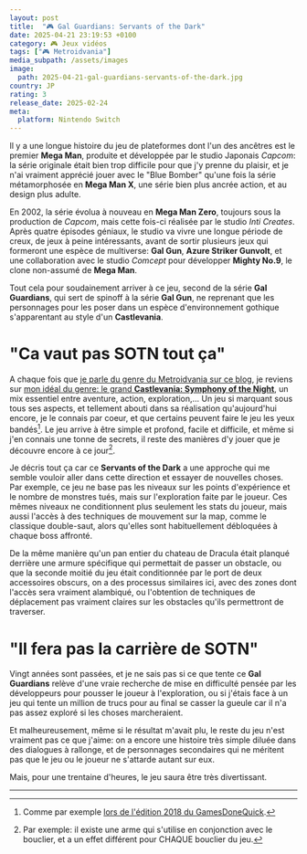 ```yaml
---
layout: post
title:  "🎮 Gal Guardians: Servants of the Dark"
date: 2025-04-21 23:19:53 +0100
category: 🎮 Jeux vidéos
tags: ["🎮 Metroidvania"]
media_subpath: /assets/images
image:
  path: 2025-04-21-gal-guardians-servants-of-the-dark.jpg
country: JP
rating: 3
release_date: 2025-02-24
meta:
  platform: Nintendo Switch
---
```


Il y a une longue histoire du jeu de plateformes dont l'un des ancêtres est le premier **Mega Man**, produite et développée par le studio Japonais *Capcom*: la série originale était bien trop difficile pour que j'y prenne du plaisir, et je n'ai vraiment apprécié jouer avec le "Blue Bomber" qu'une fois la série métamorphosée en **Mega Man X**, une série bien plus ancrée action, et au design plus adulte.

En 2002, la série évolua à nouveau en **Mega Man Zero**, toujours sous la production de *Capcom*, mais cette fois-ci réalisée par le studio *Inti Creates*. Après quatre épisodes géniaux, le studio va vivre une longue période de creux, de jeux à peine intéressants, avant de sortir plusieurs jeux qui formeront une espèce de multiverse: **Gal Gun**, **Azure Striker Gunvolt**, et une collaboration avec le studio *Comcept* pour développer **Mighty No.9**, le clone non-assumé de **Mega Man**.

Tout cela pour soudainement arriver à ce jeu, second de la série **Gal Guardians**, qui sert de spinoff à la série **Gal Gun**, ne reprenant que les personnages pour les poser dans un espèce d'environnement gothique s'apparentant au style d'un **Castlevania**.

# "Ca vaut pas SOTN tout ça"

A chaque fois que [je parle du genre du Metroidvania sur ce blog](/posts/blade-chimera/), je reviens sur [mon idéal du genre: le grand **Castlevania: Symphony of the Night**](/posts/aux-origines-de-castlevania-sotn/), un mix essentiel entre aventure, action, exploration,... Un jeu si marquant sous tous ses aspects, et tellement abouti dans sa réalisation qu'aujourd'hui encore, je le connais par coeur, et que certains peuvent faire le jeu les yeux bandés[^1]. Le jeu arrive à être simple et profond, facile et difficile, et même si j'en connais une tonne de secrets, il reste des manières d'y jouer que je découvre encore à ce jour[^2].

Je décris tout ça car ce **Servants of the Dark** a une approche qui me semble vouloir aller dans cette direction et essayer de nouvelles choses. Par exemple, ce jeu ne base pas les niveaux sur les points d'expérience et le nombre de monstres tués, mais sur l'exploration faite par le joueur. Ces mêmes niveaux ne conditionnent plus seulement les stats du joueur, mais aussi l'accès à des techniques de mouvement sur la map, comme le classique double-saut, alors qu'elles sont habituellement débloquées à chaque boss affronté.

De la même manière qu'un pan entier du chateau de Dracula était planqué derrière une armure spécifique qui permettait de passer un obstacle, ou que la seconde moitié du jeu était conditionnée par le port de deux accessoires obscurs, on a des processus similaires ici, avec des zones dont l'accès sera vraiment alambiqué, ou l'obtention de techniques de déplacement pas vraiment claires sur les obstacles qu'ils permettront de traverser.

# "Il fera pas la carrière de SOTN"

Vingt années sont passées, et je ne sais pas si ce que tente ce **Gal Guardians** relève d'une vraie recherche de mise en difficulté pensée par les développeurs pour pousser le joueur à l'exploration, ou si j'étais face à un jeu qui tente un million de trucs pour au final se casser la gueule car il n'a pas assez exploré si les choses marcheraient.

Et malheureusement, même si le résultat m'avait plu, le reste du jeu n'est vraiment pas ce que j'aime: on a encore une histoire très simple diluée dans des dialogues à rallonge, et de personnages secondaires qui ne méritent pas que le jeu ou le joueur ne s'attarde autant sur eux.

Mais, pour une trentaine d'heures, le jeu saura être très divertissant.

* * *
[^1]: Comme par exemple [<i class="fab fa-youtube"></i> lors de l'édition 2018 du GamesDoneQuick](https://www.youtube.com/watch?v=IHmbc5b7FDw).
[^2]: Par exemple: il existe une arme qui s'utilise en conjonction avec le bouclier, et a un effet différent pour CHAQUE bouclier du jeu.
